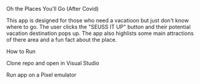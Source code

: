 Oh the Places You'll Go (After Covid)


This app is designed for those who need a vacatioon but just don't know where to go. The user clicks the "SEUSS IT UP" button and their potential vacation destination pops up. The app also highlists some main attractions of there area and a fun fact about the place.

How to Run


Clone repo and open in Visual Studio

Run app on a Pixel emulator